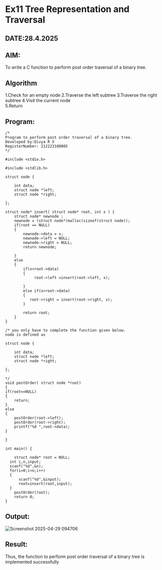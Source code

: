 # Ex11 Tree Representation and Traversal
## DATE:28.4.2025
## AIM:
To write a C function to perform post order traversal of a binary tree.

## Algorithm
1.Check for an empty node 
2.Traverse the left subtree 
3.Traverse the right subtree 
4.Visit the current node  
5.Return   

## Program:
```
/*
Program to perform post order traversal of a binary tree.
Developed by:Divya R V 
RegisterNumber: 212223100005 
*/
```
```
#include <stdio.h>

#include <stdlib.h>

struct node {
    
    int data;
    struct node *left;
    struct node *right;
  
};

struct node* insert( struct node* root, int x ) {
	struct node* newnode ;
	newnode = (struct node*)malloc(sizeof(struct node));	
	if(root == NULL) 
	{
        newnode->data = x;
        newnode->left = NULL;
        newnode->right = NULL;
        return newnode;
	  
	}
	else 
	{
		if(x<root->data) 
		{
             root->left =insert(root->left, x);
           
		}
		else if(x>root->data)
		{
           root->right = insert(root->right, x);
		}
	
		return root;
	}
}

/* you only have to complete the function given below.  
node is defined as  

struct node {
    
    int data;
    struct node *left;
    struct node *right;
  
};

*/
void postOrder( struct node *root) 
{
if(root==NULL)
{
    return;
}
else
{
    postOrder(root->left);
    postOrder(root->right);
    printf("%d ",root->data);
}

}

int main() {
  
    struct node* root = NULL;
  int i,n,input;
  scanf("%d",&n);
  for(i=0;i<n;i++)
  {
      scanf("%d",&input);
      root=insert(root,input);
  }
	postOrder(root);
    return 0;
}

```
## Output:

![Screenshot 2025-04-29 094706](https://github.com/user-attachments/assets/697bf172-8e09-40db-85c4-5ce607b1bb98)


## Result:
Thus, the function to perform post order traversal of a binary tree is implemented successfully

